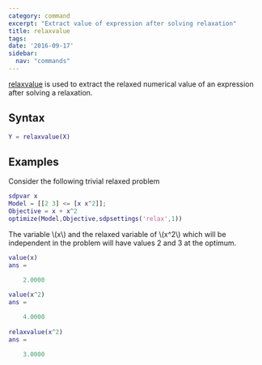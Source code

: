 ```yaml
---
category: command
excerpt: "Extract value of expression after solving relaxation"
title: relaxvalue
tags:
date: '2016-09-17'
sidebar:
  nav: "commands"
---
```


[relaxvalue](/command/relaxvalue) is used to extract the relaxed numerical value of an expression after solving a relaxation.

## Syntax

````matlab
Y = relaxvalue(X)
````

## Examples

Consider the following trivial relaxed problem


````matlab
sdpvar x
Model = [[2 3] <= [x x^2]];
Objective = x + x^2
optimize(Model,Objective,sdpsettings('relax',1))
````

The variable \\(x\\) and the relaxed variable of \\(x^2\\) which will be independent in the problem will have values 2 and 3 at the optimum.

````matlab
value(x)
ans =

    2.0000
    
value(x^2)
ans =

    4.0000
    
relaxvalue(x^2)
ans =

    3.0000
    
````

